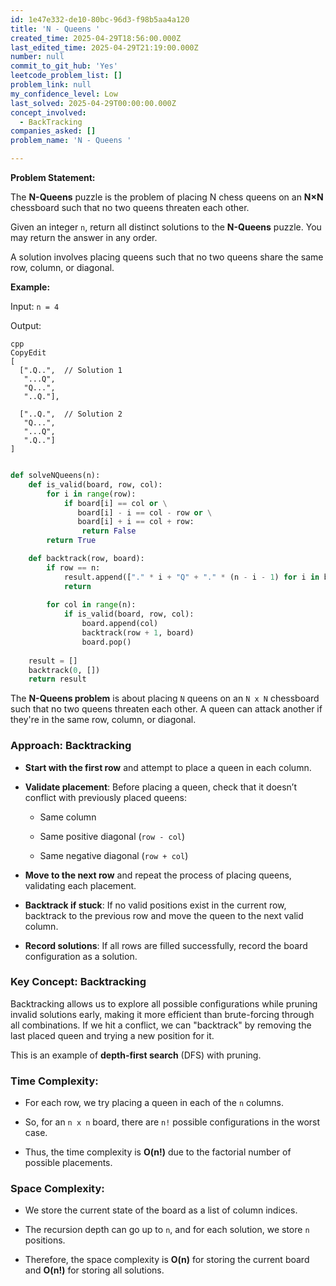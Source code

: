 ```yaml
---
id: 1e47e332-de10-80bc-96d3-f98b5aa4a120
title: 'N - Queens '
created_time: 2025-04-29T18:56:00.000Z
last_edited_time: 2025-04-29T21:19:00.000Z
number: null
commit_to_git_hub: 'Yes'
leetcode_problem_list: []
problem_link: null
my_confidence_level: Low
last_solved: 2025-04-29T00:00:00.000Z
concept_involved:
  - BackTracking
companies_asked: []
problem_name: 'N - Queens '

---
```


**Problem Statement:**

The **N-Queens** puzzle is the problem of placing N chess queens on an **N×N** chessboard such that no two queens threaten each other.

Given an integer `n`, return all distinct solutions to the **N-Queens** puzzle. You may return the answer in any order.

A solution involves placing queens such that no two queens share the same row, column, or diagonal.

**Example:**

Input: `n = 4`

Output:

```plain text
cpp
CopyEdit
[
  [".Q..",  // Solution 1
   "...Q",
   "Q...",
   "..Q."],

  ["..Q.",  // Solution 2
   "Q...",
   "...Q",
   ".Q.."]
]


```

```python
def solveNQueens(n):
    def is_valid(board, row, col):
        for i in range(row):
            if board[i] == col or \
               board[i] - i == col - row or \
               board[i] + i == col + row:
                return False
        return True

    def backtrack(row, board):
        if row == n:
            result.append(["." * i + "Q" + "." * (n - i - 1) for i in board])
            return
        
        for col in range(n):
            if is_valid(board, row, col):
                board.append(col)
                backtrack(row + 1, board)
                board.pop()
    
    result = []
    backtrack(0, [])
    return result

```

The **N-Queens problem** is about placing `N` queens on an `N x N` chessboard such that no two queens threaten each other. A queen can attack another if they're in the same row, column, or diagonal.

### Approach: **Backtracking**

*   **Start with the first row** and attempt to place a queen in each column.

*   **Validate placement**: Before placing a queen, check that it doesn’t conflict with previously placed queens:

    *   Same column

    *   Same positive diagonal (`row - col`)

    *   Same negative diagonal (`row + col`)

*   **Move to the next row** and repeat the process of placing queens, validating each placement.

*   **Backtrack if stuck**: If no valid positions exist in the current row, backtrack to the previous row and move the queen to the next valid column.

*   **Record solutions**: If all rows are filled successfully, record the board configuration as a solution.

### Key Concept: **Backtracking**

Backtracking allows us to explore all possible configurations while pruning invalid solutions early, making it more efficient than brute-forcing through all combinations. If we hit a conflict, we can "backtrack" by removing the last placed queen and trying a new position for it.

This is an example of **depth-first search** (DFS) with pruning.

### Time Complexity:

*   For each row, we try placing a queen in each of the `n` columns.

*   So, for an `n x n` board, there are `n!` possible configurations in the worst case.

*   Thus, the time complexity is **O(n!)** due to the factorial number of possible placements.

### Space Complexity:

*   We store the current state of the board as a list of column indices.

*   The recursion depth can go up to `n`, and for each solution, we store `n` positions.

*   Therefore, the space complexity is **O(n)** for storing the current board and **O(n!)** for storing all solutions.
